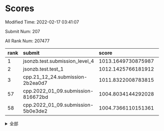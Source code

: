 # Scores

Modified Time: 2022-02-17 03:41:07

Submit Num: 207

All Rank Num: 207477

| rank |               submit               |       score        |       sigma        | pk_num |
| :--- | :--------------------------------- | :----------------- | :----------------- | :----- |
| 1    | jsonzb.test.submission_level_4     | 1013.1649730875987 | 0.8245180333780326 | 4010   |
| 2    | jsonzb.test.test_1                 | 1012.1425766181912 | 0.8113001786077102 | 4012   |
| 3    | cpp.21_12_24.submission-2b2ea0d7   | 1011.8322008783815 | 0.793330985783254  | 4010   |
| 57   | cpp.2022_01_09.submission-816672bd | 1004.8034144292028 | 0.7205368606438958 | 4009   |
| 58   | cpp.2022_01_09.submission-5b0e3de2 | 1004.7366110151361 | 0.7422947284897197 | 4007   |


<details>
<summary>全部</summary>

| rank |                 submit                 |       score        |       sigma        | pk_num |
| :--- | :------------------------------------- | :----------------- | :----------------- | :----- |
| 1    | jsonzb.test.submission_level_4         | 1013.1649730875987 | 0.8245180333780326 | 4010   |
| 2    | jsonzb.test.test_1                     | 1012.1425766181912 | 0.8113001786077102 | 4012   |
| 3    | cpp.21_12_24.submission-2b2ea0d7       | 1011.8322008783815 | 0.793330985783254  | 4010   |
| 4    | gobigger.level_3.submission_level_3_19 | 1011.7156113866192 | 0.7620791981506397 | 4009   |
| 5    | gobigger.level_3.submission_level_3_49 | 1011.5320849841061 | 0.7666414395429018 | 4009   |
| 6    | gobigger.level_3.submission_level_3_15 | 1011.4242993494175 | 0.7716352105422493 | 4009   |
| 7    | gobigger.level_3.submission_level_3_28 | 1011.2320353283898 | 0.7673784307026044 | 4010   |
| 8    | gobigger.level_3.submission_level_3_45 | 1011.0578140417432 | 0.7613084814197999 | 4011   |
| 9    | gobigger.level_3.submission_level_3_14 | 1010.9924001685661 | 0.77172407498069   | 4015   |
| 10   | gobigger.level_3.submission_level_3_20 | 1010.9675479781499 | 0.7502555287632923 | 4007   |
| 11   | gobigger.level_3.submission_level_3_38 | 1010.9555093022419 | 0.7509430162567701 | 4009   |
| 12   | gobigger.level_3.submission_level_3_42 | 1010.8505618465811 | 0.7572550916893569 | 4015   |
| 13   | gobigger.level_3.submission_level_3_35 | 1010.7606275406913 | 0.7798817315428194 | 4012   |
| 14   | gobigger.level_3.submission_level_3_46 | 1010.7175724887486 | 0.7941466622145098 | 4009   |
| 15   | gobigger.level_3.submission_level_3_16 | 1010.6095133766186 | 0.7461123671769643 | 4010   |
| 16   | gobigger.level_3.submission_level_3_34 | 1010.5683083967881 | 0.7674183866334611 | 4007   |
| 17   | gobigger.level_3.submission_level_3_8  | 1010.4643537313952 | 0.7685397476741173 | 4011   |
| 18   | gobigger.level_3.submission_level_3_29 | 1010.4585716995858 | 0.7537660839607663 | 4008   |
| 19   | gobigger.level_3.submission_level_3_1  | 1010.3851473110288 | 0.7623614532358733 | 4012   |
| 20   | gobigger.level_3.submission_level_3_36 | 1010.3455531880014 | 0.7564873188954379 | 4006   |
| 21   | gobigger.level_3.submission_level_3_18 | 1010.284299552643  | 0.7789361473324611 | 4013   |
| 22   | gobigger.level_3.submission_level_3_31 | 1010.0949555026004 | 0.7496091155365113 | 4006   |
| 23   | gobigger.level_3.submission_level_3_10 | 1010.0245610589661 | 0.7434367795429107 | 4012   |
| 24   | gobigger.level_3.submission_level_3_0  | 1010.0182182513904 | 0.7594569581939633 | 4006   |
| 25   | gobigger.level_3.submission_level_3_32 | 1010.0005547421205 | 0.7669852941081239 | 4003   |
| 26   | gobigger.level_3.submission_level_3_9  | 1009.9086595797864 | 0.7482416008004317 | 4011   |
| 27   | gobigger.level_3.submission_level_3_26 | 1009.873985052499  | 0.7730191450932848 | 4007   |
| 28   | gobigger.level_3.submission_level_3_43 | 1009.8334719639835 | 0.7301616551940194 | 4008   |
| 29   | gobigger.level_3.submission_level_3_30 | 1009.7647614520421 | 0.7648103416085038 | 4008   |
| 30   | gobigger.level_3.submission_level_3_6  | 1009.735069099128  | 0.7402874383923895 | 4010   |
| 31   | gobigger.level_3.submission_level_3_23 | 1009.7042846891662 | 0.7578136839970598 | 4007   |
| 32   | gobigger.level_3.submission_level_3_37 | 1009.701466021315  | 0.7473363032969534 | 4008   |
| 33   | gobigger.level_3.submission_level_3_7  | 1009.6906300670433 | 0.7563823624250566 | 4009   |
| 34   | gobigger.level_3.submission_level_3_13 | 1009.6858214086499 | 0.7495920219233284 | 4005   |
| 35   | gobigger.level_3.submission_level_3_5  | 1009.6467195057882 | 0.7664522844875172 | 4017   |
| 36   | gobigger.level_3.submission_level_3_44 | 1009.6046902661029 | 0.762637928859784  | 4006   |
| 37   | gobigger.level_3.submission_level_3_2  | 1009.5256550934798 | 0.7593434786804923 | 4008   |
| 38   | gobigger.level_3.submission_level_3_48 | 1009.472459310841  | 0.7643242135090481 | 4006   |
| 39   | gobigger.level_3.submission_level_3_41 | 1009.3226386009044 | 0.739194848427917  | 4011   |
| 40   | gobigger.level_3.submission_level_3_27 | 1009.2674728335088 | 0.7627850324228473 | 4007   |
| 41   | gobigger.level_3.submission_level_3_11 | 1009.2533192730049 | 0.7467147052263584 | 4016   |
| 42   | gobigger.level_3.submission_level_3_39 | 1009.2265174655603 | 0.7461437597980517 | 4007   |
| 43   | gobigger.level_3.submission_level_3_4  | 1009.2190729887413 | 0.7687793816848124 | 4012   |
| 44   | gobigger.level_3.submission_level_3_47 | 1009.1748424688076 | 0.7432390439054087 | 4007   |
| 45   | gobigger.level_3.submission_level_3_21 | 1009.156253253714  | 0.7393234160135342 | 4014   |
| 46   | gobigger.level_3.submission_level_3_17 | 1009.1150020207931 | 0.7602168567674408 | 4013   |
| 47   | gobigger.level_3.submission_level_3_24 | 1008.9715298766027 | 0.7480136424107304 | 4009   |
| 48   | gobigger.level_3.submission_level_3_3  | 1008.9046047289531 | 0.7592837129460922 | 4001   |
| 49   | gobigger.level_3.submission_level_3_22 | 1008.8945745342032 | 0.7431294727235166 | 4007   |
| 50   | gobigger.level_3.submission_level_3_33 | 1008.8552536266435 | 0.7450414189234594 | 4004   |
| 51   | gobigger.level_3.submission_level_3_12 | 1008.6655208997711 | 0.733314440978268  | 4009   |
| 52   | gobigger.level_3.submission_level_3_25 | 1008.2591571947958 | 0.74779414925233   | 4010   |
| 53   | gobigger.level_3.submission_level_3_40 | 1008.095289547216  | 0.7709295764933456 | 4013   |
| 54   | gobigger.level_1.submission_level_1_20 | 1004.9843064327001 | 0.7269158320351653 | 4006   |
| 55   | gobigger.level_1.submission_level_1_12 | 1004.9219952143162 | 0.7291479948920726 | 4009   |
| 56   | gobigger.level_1.submission_level_1_49 | 1004.8446432377043 | 0.7175670784899214 | 4011   |
| 57   | cpp.2022_01_09.submission-816672bd     | 1004.8034144292028 | 0.7205368606438958 | 4009   |
| 58   | cpp.2022_01_09.submission-5b0e3de2     | 1004.7366110151361 | 0.7422947284897197 | 4007   |
| 59   | gobigger.level_1.submission_level_1_37 | 1004.6555742857853 | 0.7172740840255001 | 4007   |
| 60   | gobigger.level_1.submission_level_1_32 | 1004.4612874892081 | 0.7216835672162197 | 4009   |
| 61   | gobigger.level_1.submission_level_1_35 | 1004.4599242094399 | 0.7176549181530401 | 4007   |
| 62   | gobigger.level_1.submission_level_1_15 | 1004.3181019496848 | 0.7210820467136059 | 4008   |
| 63   | gobigger.level_1.submission_level_1_47 | 1004.1897471576872 | 0.7144461599919143 | 4010   |
| 64   | gobigger.level_1.submission_level_1_44 | 1004.163950532073  | 0.7066437311936703 | 4008   |
| 65   | gobigger.level_1.submission_level_1_1  | 1004.0508305666616 | 0.7264975055150908 | 4006   |
| 66   | gobigger.level_1.submission_level_1_9  | 1004.0343460828605 | 0.7301341584851863 | 4006   |
| 67   | gobigger.level_1.submission_level_1_5  | 1003.9960393041212 | 0.7217270855141843 | 4005   |
| 68   | gobigger.level_1.submission_level_1_39 | 1003.8105219601009 | 0.722230186687178  | 4006   |
| 69   | gobigger.level_1.submission_level_1_10 | 1003.7817607138653 | 0.714625366618516  | 4010   |
| 70   | gobigger.level_1.submission_level_1_27 | 1003.6877321236118 | 0.7135143326637781 | 4008   |
| 71   | gobigger.level_1.submission_level_1_4  | 1003.6682993711221 | 0.7058987718201872 | 4011   |
| 72   | gobigger.level_1.submission_level_1_11 | 1003.6457008302355 | 0.727643523718173  | 4006   |
| 73   | gobigger.level_1.submission_level_1_38 | 1003.6123180489362 | 0.7158345345255549 | 4007   |
| 74   | gobigger.level_1.submission_level_1_45 | 1003.5886359161178 | 0.7160013393788309 | 4007   |
| 75   | gobigger.level_1.submission_level_1_23 | 1003.5648778442147 | 0.7161670679341233 | 4009   |
| 76   | gobigger.level_1.submission_level_1_17 | 1003.4623650931891 | 0.7113176028657846 | 4012   |
| 77   | gobigger.level_1.submission_level_1_42 | 1003.4204822438797 | 0.7120030851259088 | 4004   |
| 78   | gobigger.level_1.submission_level_1_29 | 1003.37929737844   | 0.7128633623172224 | 4007   |
| 79   | gobigger.level_1.submission_level_1_7  | 1003.3566128606632 | 0.7155838815830519 | 4015   |
| 80   | gobigger.level_1.submission_level_1_24 | 1003.3352444482152 | 0.715283322408604  | 4011   |
| 81   | gobigger.level_1.submission_level_1_16 | 1003.2501108642415 | 0.7144507557049489 | 4011   |
| 82   | gobigger.level_1.submission_level_1_46 | 1003.2477839800237 | 0.7179585338934062 | 4012   |
| 83   | gobigger.level_1.submission_level_1_13 | 1003.2429768605051 | 0.7199180401051937 | 4009   |
| 84   | gobigger.level_1.submission_level_1_40 | 1003.1632988666637 | 0.7158256880934638 | 4014   |
| 85   | gobigger.level_1.submission_level_1_31 | 1003.1437514659493 | 0.7075320224242553 | 4016   |
| 86   | gobigger.level_1.submission_level_1_8  | 1002.8953468191692 | 0.7062176932937826 | 4009   |
| 87   | gobigger.level_1.submission_level_1_14 | 1002.888082047288  | 0.7286998149115158 | 4003   |
| 88   | gobigger.level_1.submission_level_1_26 | 1002.8844817383375 | 0.7114299743462348 | 4009   |
| 89   | gobigger.level_1.submission_level_1_25 | 1002.8534983024327 | 0.711709270902569  | 4012   |
| 90   | gobigger.level_1.submission_level_1_0  | 1002.7338770208538 | 0.7072737329949473 | 4012   |
| 91   | gobigger.level_1.submission_level_1_19 | 1002.7086201478844 | 0.7186246764845496 | 4006   |
| 92   | gobigger.level_1.submission_level_1_18 | 1002.6995576689771 | 0.7144721113674614 | 4004   |
| 93   | gobigger.level_1.submission_level_1_30 | 1002.6917969550241 | 0.7114509864925872 | 4009   |
| 94   | gobigger.level_1.submission_level_1_33 | 1002.6835199778887 | 0.7066865521263775 | 4008   |
| 95   | gobigger.level_1.submission_level_1_6  | 1002.6489081276334 | 0.7198111293349837 | 4011   |
| 96   | gobigger.level_1.submission_level_1_28 | 1002.540490319726  | 0.7154702524302664 | 4008   |
| 97   | gobigger.level_1.submission_level_1_3  | 1002.5386033261541 | 0.7152268306586879 | 4008   |
| 98   | gobigger.level_1.submission_level_1_21 | 1002.5134849487911 | 0.7181603065423524 | 4011   |
| 99   | gobigger.level_1.submission_level_1_34 | 1002.4764369990336 | 0.7116054783795488 | 4006   |
| 100  | gobigger.level_1.submission_level_1_48 | 1002.3857338791572 | 0.7196921491709366 | 4010   |
| 101  | gobigger.level_1.submission_level_1_41 | 1002.3256972924494 | 0.7113989366006365 | 4011   |
| 102  | gobigger.level_1.submission_level_1_43 | 1002.2969409487312 | 0.7061567662561112 | 4009   |
| 103  | gobigger.level_1.submission_level_1_36 | 1001.9445545844129 | 0.7123597423366919 | 4014   |
| 104  | gobigger.level_1.submission_level_1_22 | 1001.8247327387651 | 0.703370456405002  | 4006   |
| 105  | gobigger.level_1.submission_level_1_2  | 1001.0028436321677 | 0.7109369317096443 | 4007   |
| 106  | gobigger.random.submission_random_28   | 997.6164626496602  | 0.7052523548010373 | 4007   |
| 107  | gobigger.random.submission_random_37   | 997.3684300716882  | 0.7086602852554061 | 4008   |
| 108  | gobigger.random.submission_random_44   | 997.279069098435   | 0.7002905575326388 | 4008   |
| 109  | gobigger.random.submission_random_22   | 997.2010873453527  | 0.7092588433187503 | 4010   |
| 110  | gobigger.random.submission_random_16   | 997.1699569792255  | 0.7038534360338191 | 4004   |
| 111  | gobigger.random.submission_random_46   | 996.7909487955906  | 0.7161770910845251 | 4012   |
| 112  | gobigger.random.submission_random_27   | 996.4699094278595  | 0.7299417070976513 | 4008   |
| 113  | gobigger.random.submission_random_35   | 996.4604741943012  | 0.7034014484429189 | 4004   |
| 114  | gobigger.random.submission_random_25   | 996.4197475656132  | 0.7122948045610445 | 4009   |
| 115  | gobigger.random.submission_random_33   | 996.4124788095987  | 0.7072202316853257 | 4003   |
| 116  | gobigger.random.submission_random_48   | 996.390561314166   | 0.7044172334184239 | 4009   |
| 117  | gobigger.random.submission_random_29   | 996.3678590230478  | 0.7119542532247275 | 4008   |
| 118  | gobigger.random.submission_random_31   | 996.3187268054916  | 0.712064843744051  | 4007   |
| 119  | gobigger.random.submission_random_11   | 996.2674761021282  | 0.7045401314681863 | 4008   |
| 120  | gobigger.random.submission_random_17   | 996.2515065438023  | 0.7083627564647238 | 4010   |
| 121  | gobigger.random.submission_random_32   | 996.2502553020319  | 0.7032412090806208 | 4012   |
| 122  | gobigger.random.submission_random_43   | 996.2342422287727  | 0.7151952311873295 | 4010   |
| 123  | gobigger.random.submission_random_38   | 996.1663872919604  | 0.703298363676645  | 4011   |
| 124  | gobigger.random.submission_random_1    | 996.0962734479957  | 0.7017328166361476 | 4010   |
| 125  | gobigger.random.submission_random_49   | 996.0512899470275  | 0.7117783245530805 | 4009   |
| 126  | gobigger.random.submission_random_36   | 996.019960217868   | 0.7097711243064447 | 4006   |
| 127  | gobigger.random.submission_random_5    | 996.0025618556195  | 0.7134946215790163 | 4012   |
| 128  | gobigger.random.submission_random_39   | 996.0009523316392  | 0.7107091495061766 | 4006   |
| 129  | gobigger.random.submission_random_12   | 995.9787889189386  | 0.7066549074181742 | 4012   |
| 130  | gobigger.random.submission_random_3    | 995.9723872312504  | 0.708755382790805  | 4010   |
| 131  | gobigger.random.submission_random_47   | 995.9691766350306  | 0.6942885561607032 | 4004   |
| 132  | gobigger.random.submission_random_2    | 995.8893819738815  | 0.7210269475188557 | 4010   |
| 133  | gobigger.random.submission_random_20   | 995.8551712887294  | 0.7097973946104332 | 4010   |
| 134  | gobigger.random.submission_random_41   | 995.7875260784374  | 0.7065865514896728 | 4011   |
| 135  | gobigger.random.submission_random_19   | 995.7139891810788  | 0.7125076972606956 | 4009   |
| 136  | gobigger.random.submission_random_8    | 995.712729612895   | 0.7018045086653437 | 4005   |
| 137  | gobigger.random.submission_random_24   | 995.6610633591101  | 0.718328976188231  | 4013   |
| 138  | gobigger.random.submission_random_14   | 995.6435739486892  | 0.7137529437880117 | 4015   |
| 139  | gobigger.random.submission_random_10   | 995.6196022577867  | 0.7106578352116405 | 4009   |
| 140  | gobigger.random.submission_random_9    | 995.6149235033129  | 0.7088009501896604 | 4010   |
| 141  | gobigger.random.submission_random_18   | 995.5463735057257  | 0.7042879125063434 | 4012   |
| 142  | gobigger.random.submission_random_26   | 995.5128336182008  | 0.7139201945283348 | 4000   |
| 143  | gobigger.random.submission_random_15   | 995.5109445884173  | 0.7123377410532864 | 4013   |
| 144  | gobigger.random.submission_random_34   | 995.3864823626446  | 0.7060079471461771 | 4001   |
| 145  | gobigger.random.submission_random_40   | 995.3548285544581  | 0.7146170867382026 | 4010   |
| 146  | gobigger.random.submission_random_6    | 995.3045054501241  | 0.7249791296500565 | 4012   |
| 147  | gobigger.random.submission_random_42   | 995.2765288737971  | 0.7045180427656227 | 4008   |
| 148  | gobigger.random.submission_random_21   | 995.2760044973974  | 0.7104701728214156 | 4010   |
| 149  | gobigger.random.submission_random_45   | 995.2697293756098  | 0.7125246965483416 | 4009   |
| 150  | gobigger.random.submission_random_0    | 995.1930924603431  | 0.7178374626065778 | 4006   |
| 151  | gobigger.random.submission_random_13   | 994.9798652571083  | 0.7084339085927366 | 4009   |
| 152  | gobigger.random.submission_random_23   | 994.9546565849506  | 0.7260327582946416 | 4007   |
| 153  | gobigger.random.submission_random_4    | 994.5915860955876  | 0.7137302408766425 | 4010   |
| 154  | gobigger.random.submission_random_7    | 994.5856023201785  | 0.7206569816134575 | 4010   |
| 155  | gobigger.level_2.submission_level_2_4  | 994.2986641274681  | 0.7247956884540543 | 4008   |
| 156  | gobigger.level_2.submission_level_2_22 | 994.1169167816739  | 0.7290298697969272 | 4012   |
| 157  | gobigger.level_2.submission_level_2_36 | 994.1166235514577  | 0.7254627476949977 | 4009   |
| 158  | gobigger.level_2.submission_level_2_44 | 994.1025264242021  | 0.7267672555202158 | 4010   |
| 159  | gobigger.level_2.submission_level_2_18 | 993.8924924357259  | 0.7466068075998514 | 4006   |
| 160  | gobigger.random.submission_random_30   | 993.8017465216456  | 0.7059860050436992 | 4012   |
| 161  | gobigger.level_2.submission_level_2_29 | 993.5662946074616  | 0.7492275739762776 | 4011   |
| 162  | gobigger.level_2.submission_level_2_10 | 993.5471107086954  | 0.7418239652631394 | 4010   |
| 163  | gobigger.level_2.submission_level_2_21 | 993.4541462610428  | 0.7388811077993804 | 4011   |
| 164  | gobigger.level_2.submission_level_2_12 | 993.1247811049187  | 0.7407625839083773 | 4012   |
| 165  | gobigger.level_2.submission_level_2_15 | 992.9336549162286  | 0.7269435605711153 | 4007   |
| 166  | gobigger.level_2.submission_level_2_30 | 992.9185453750594  | 0.7430316512271545 | 4009   |
| 167  | gobigger.level_2.submission_level_2_9  | 992.8800185891026  | 0.73074739829405   | 4007   |
| 168  | gobigger.level_2.submission_level_2_47 | 992.8369647035191  | 0.7463153921066116 | 4009   |
| 169  | gobigger.level_2.submission_level_2_17 | 992.6804712940753  | 0.7362754015746135 | 4011   |
| 170  | gobigger.level_2.submission_level_2_13 | 992.5523416571747  | 0.7753658892926588 | 4011   |
| 171  | gobigger.level_2.submission_level_2_32 | 992.536755372746   | 0.7498060352527431 | 4012   |
| 172  | gobigger.level_2.submission_level_2_19 | 992.5145020070757  | 0.7543809537416858 | 4014   |
| 173  | gobigger.level_2.submission_level_2_38 | 992.4613763814118  | 0.7424308715929101 | 4011   |
| 174  | gobigger.level_2.submission_level_2_45 | 992.4502596883491  | 0.7244000055455607 | 4011   |
| 175  | gobigger.level_2.submission_level_2_5  | 992.43383899191    | 0.740893886645238  | 4008   |
| 176  | gobigger.level_2.submission_level_2_28 | 992.3773003713349  | 0.7438318139694475 | 4011   |
| 177  | gobigger.level_2.submission_level_2_41 | 992.3102407382187  | 0.7317344378970215 | 4008   |
| 178  | gobigger.level_2.submission_level_2_20 | 992.2899357699423  | 0.7619507598796728 | 4008   |
| 179  | gobigger.level_2.submission_level_2_16 | 992.2276643449263  | 0.7293768858261868 | 4009   |
| 180  | gobigger.level_2.submission_level_2_42 | 992.2103326296988  | 0.7469413288505029 | 4012   |
| 181  | gobigger.level_2.submission_level_2_14 | 992.141565926683   | 0.7442733529160696 | 4013   |
| 182  | gobigger.level_2.submission_level_2_25 | 992.1381082167346  | 0.7524020977109168 | 4013   |
| 183  | gobigger.level_2.submission_level_2_8  | 992.09463348036    | 0.753380066258594  | 4010   |
| 184  | gobigger.level_2.submission_level_2_33 | 992.0852177905452  | 0.7569186136401245 | 4010   |
| 185  | gobigger.level_2.submission_level_2_35 | 992.0586048320016  | 0.7509706568019631 | 4009   |
| 186  | gobigger.level_2.submission_level_2_6  | 991.9878200035981  | 0.7447142204686992 | 4013   |
| 187  | gobigger.level_2.submission_level_2_2  | 991.9288667892453  | 0.7554720875710406 | 4008   |
| 188  | gobigger.level_2.submission_level_2_39 | 991.9153451506653  | 0.7237297633766688 | 4013   |
| 189  | gobigger.level_2.submission_level_2_37 | 991.9051755966266  | 0.7423354751680167 | 4014   |
| 190  | gobigger.level_2.submission_level_2_31 | 991.838534156327   | 0.7584700040160812 | 4010   |
| 191  | gobigger.level_2.submission_level_2_23 | 991.6941469887848  | 0.7503657759199358 | 4015   |
| 192  | gobigger.level_2.submission_level_2_0  | 991.6196502520515  | 0.7277791731256076 | 4007   |
| 193  | gobigger.level_2.submission_level_2_1  | 991.5893267822222  | 0.7555623529424049 | 4006   |
| 194  | gobigger.level_2.submission_level_2_24 | 991.5855184616639  | 0.7535867964782653 | 4008   |
| 195  | gobigger.level_2.submission_level_2_48 | 991.5228865250904  | 0.733852291458153  | 4015   |
| 196  | gobigger.level_2.submission_level_2_49 | 991.4241446028686  | 0.7450152792551087 | 4010   |
| 197  | gobigger.level_2.submission_level_2_40 | 991.3853819181052  | 0.7706880703733492 | 4011   |
| 198  | gobigger.level_2.submission_level_2_43 | 991.1820388102062  | 0.7594327146384232 | 4017   |
| 199  | gobigger.level_2.submission_level_2_27 | 991.1385867685325  | 0.7471314651706128 | 4009   |
| 200  | gobigger.level_2.submission_level_2_34 | 991.0135627399962  | 0.7618428249020299 | 4011   |
| 201  | gobigger.level_2.submission_level_2_11 | 990.8946350479957  | 0.7564010627816008 | 4008   |
| 202  | gobigger.level_2.submission_level_2_7  | 990.833563904909   | 0.7581702835343685 | 4008   |
| 203  | gobigger.level_2.submission_level_2_46 | 989.6967650982839  | 0.7716269591752813 | 4006   |
| 204  | gobigger.level_2.submission_level_2_3  | 989.0102285963533  | 0.7748802482728304 | 4010   |
| 205  | gobigger.level_2.submission_level_2_26 | 988.7725305228316  | 0.8106293827379858 | 4007   |
| 206  | gobigger.none.submission_none_1        | 978.5580264054031  | 1.1839413610485587 | 4010   |
| 207  | gobigger.none.submission_none_0        | 975.4372994598837  | 1.4176168857625873 | 4008   |

</details>